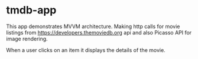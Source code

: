 # tmdb-app

This app demonstrates MVVM architecture.
Making http calls for movie listings from https://developers.themoviedb.org api and also Picasso API for image rendering.
 
When a user clicks on an item it displays the details of the movie.
